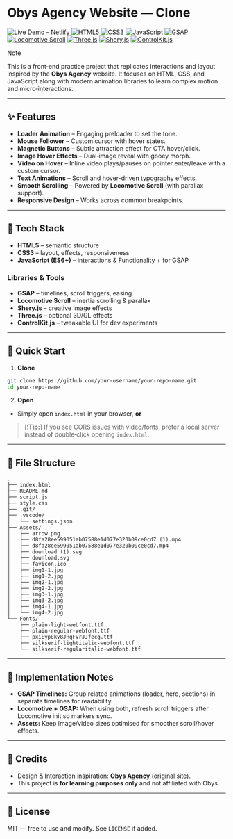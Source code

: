 # Obys Agency Website — Clone

[![Live Demo – Netlify](https://img.shields.io/badge/Live%20Demo-Netlify-00C7B7?logo=netlify&logoColor=white&labelColor=1E1E1E)](https://obsyagency.netlify.app/)
[![HTML5](https://img.shields.io/badge/HTML5-E34F26?logo=html5&logoColor=white&labelColor=1E1E1E)](#)
[![CSS3](https://img.shields.io/badge/CSS3-1572B6?logo=css3&logoColor=white&labelColor=1E1E1E)](#)
[![JavaScript](https://img.shields.io/badge/JavaScript-F7DF1E?logo=javascript&logoColor=1E1E1E&labelColor=1E1E1E)](#)
[![GSAP](https://img.shields.io/badge/GSAP-88CE02?logo=greensock&logoColor=1E1E1E&labelColor=1E1E1E)](#)
[![Locomotive Scroll](https://img.shields.io/badge/Locomotive%20Scroll-0C0C0C?labelColor=1E1E1E&color=555)](#)
[![Three.js](https://img.shields.io/badge/Three.js-000000?logo=three.js&logoColor=white&labelColor=1E1E1E)](#)
[![Shery.js](https://img.shields.io/badge/Shery.js-5B8DEF?labelColor=1E1E1E)](#)
[![ControlKit.js](https://img.shields.io/badge/ControlKit.js-6E57E0?labelColor=1E1E1E)](#)

> [!Note]
> This is a front‑end practice project that replicates interactions and layout inspired by the **Obys Agency** website. It focuses on HTML, CSS, and JavaScript along with modern animation libraries to learn complex motion and micro‑interactions.

---

## ✨ Features
- **Loader Animation** – Engaging preloader to set the tone.
- **Mouse Follower** – Custom cursor with hover states.
- **Magnetic Buttons** – Subtle attraction effect for CTA hover/click.
- **Image Hover Effects** – Dual‑image reveal with gooey morph.
- **Video on Hover** – Inline video plays/pauses on pointer enter/leave with a custom cursor.
- **Text Animations** – Scroll and hover-driven typography effects.
- **Smooth Scrolling** – Powered by **Locomotive Scroll** (with parallax support).
- **Responsive Design** – Works across common breakpoints.

---

## 🧰 Tech Stack
- **HTML5** – semantic structure
- **CSS3** – layout, effects, responsiveness
- **JavaScript (ES6+)** – interactions & Functionality + for GSAP

### Libraries & Tools
- **GSAP** – timelines, scroll triggers, easing
- **Locomotive Scroll** – inertia scrolling & parallax
- **Shery.js** – creative image effects
- **Three.js** – optional 3D/GL effects
- **ControlKit.js** – tweakable UI for dev experiments

---

## 🚀 Quick Start

1) **Clone**
```bash
git clone https://github.com/your-username/your-repo-name.git
cd your-repo-name
```

2) **Open**
- Simply open `index.html` in your browser, **or**


> [!**Tip:**] If you see CORS issues with video/fonts, prefer a local server instead of double‑click opening `index.html`.

---

## 📁 File Structure
```text
.
├── index.html
├── README.md
├── script.js
├── style.css
├── .git/
├── .vscode/
│   └── settings.json
├── Assets/
│   ├── arrow.png
│   ├── d8fa28ee599051ab07588e1d077e320b09ce0cd7 (1).mp4
│   ├── d8fa28ee599051ab07588e1d077e320b09ce0cd7.mp4
│   ├── download (1).svg
│   ├── download.svg
│   ├── favicon.ico
│   ├── img1-1.jpg
│   ├── img1-2.jpg
│   ├── img2-1.jpg
│   ├── img2-2.jpg
│   ├── img3-1.jpg
│   ├── img3-2.jpg
│   ├── img4-1.jpg
│   └── img4-2.jpg
└── Fonts/
    ├── plain-light-webfont.ttf
    ├── plain-regular-webfont.ttf
    ├── pxiEyp8kv8JHgFVrJJfecg.ttf
    ├── silkserif-lightitalic-webfont.ttf
    └── silkserif-regularitalic-webfont.ttf
```

---

## 🔧 Implementation Notes
- **GSAP Timelines:** Group related animations (loader, hero, sections) in separate timelines for readability.
- **Locomotive + GSAP:** When using both, refresh scroll triggers after Locomotive init so markers sync.
- **Assets:** Keep image/video sizes optimised for smoother scroll/hover effects.

---


## 🙏 Credits
- Design & Interaction inspiration: **Obys Agency** (original site).
- This project is **for learning purposes only** and not affiliated with Obys.

---

## 📄 License
MIT — free to use and modify. See `LICENSE` if added.

